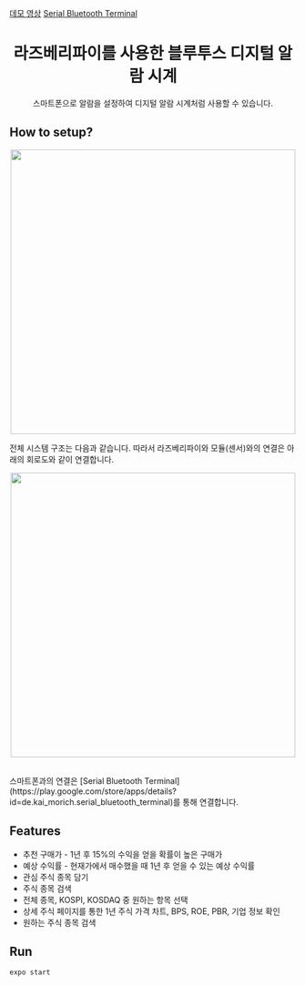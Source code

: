 [데모 영상](https://youtu.be/EzXRV7_FCt8)
[Serial Bluetooth Terminal](https://play.google.com/store/apps/details?id=de.kai_morich.serial_bluetooth_terminal)
<h1 align="center">라즈베리파이를 사용한 블루투스 디지털 알람 시계</h1>

<p align="center">
  스마트폰으로 알람을 설정하여 디지털 알람 시계처럼 사용할 수 있습니다.
</p>

## How to setup?
<p align="center">
  <img width="500" src="https://user-images.githubusercontent.com/45515388/207717568-91202446-e071-4760-9842-a6a4bc7c23af.png">
</p>
전체 시스템 구조는 다음과 같습니다. 따라서 라즈베리파이와 모듈(센서)와의 연결은 아래의 회로도와 같이 연결합니다.
<p align="center">
  <img width="500" src="https://user-images.githubusercontent.com/45515388/207717779-aeecf506-eabb-4139-89f5-1f7933732023.png">
</p>
<br/>
스마트폰과의 연결은 [Serial Bluetooth Terminal](https://play.google.com/store/apps/details?id=de.kai_morich.serial_bluetooth_terminal)를 통해 연결합니다.


## Features
- 추천 구매가 - 1년 후 15%의 수익을 얻을 확률이 높은 구매가
- 예상 수익률 - 현재가에서 매수했을 때 1년 후 얻을 수 있는 예상 수익률
- 관심 주식 종목 담기
- 주식 종목 검색
- 전체 종목, KOSPI, KOSDAQ 중 원하는 항목 선택
- 상세 주식 페이지를 통한 1년 주식 가격 차트, BPS, ROE, PBR, 기업 정보 확인
- 원하는 주식 종목 검색


## Run
```sh
expo start
```

